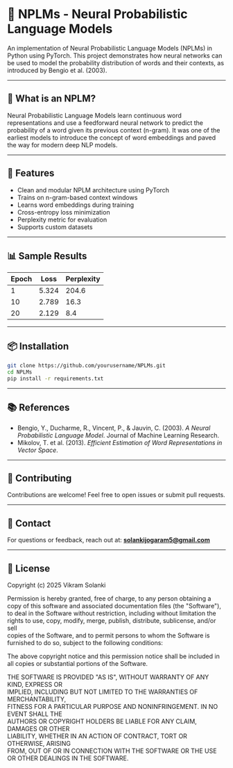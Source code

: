 # 🧠 NPLMs - Neural Probabilistic Language Models

An implementation of Neural Probabilistic Language Models (NPLMs) in Python using PyTorch. This project demonstrates how neural networks can be used to model the probability distribution of words and their contexts, as introduced by Bengio et al. (2003).

---

## 📌 What is an NPLM?

Neural Probabilistic Language Models learn continuous word representations and use a feedforward neural network to predict the probability of a word given its previous context (n-gram). It was one of the earliest models to introduce the concept of word embeddings and paved the way for modern deep NLP models.

---

## 🚀 Features

- Clean and modular NPLM architecture using PyTorch  
- Trains on n-gram-based context windows  
- Learns word embeddings during training  
- Cross-entropy loss minimization  
- Perplexity metric for evaluation  
- Supports custom datasets  

---

## 📊 Sample Results

| Epoch | Loss   | Perplexity |
|-------|--------|------------|
| 1     | 5.324  | 204.6      |
| 10    | 2.789  | 16.3       |
| 20    | 2.129  | 8.4        |

---

## 📦 Installation

```bash
git clone https://github.com/yourusername/NPLMs.git
cd NPLMs
pip install -r requirements.txt
```

---

## 📚 References

- Bengio, Y., Ducharme, R., Vincent, P., & Jauvin, C. (2003). *A Neural Probabilistic Language Model*. Journal of Machine Learning Research.  
- Mikolov, T. et al. (2013). *Efficient Estimation of Word Representations in Vector Space*.

---

## 🤝 Contributing

Contributions are welcome! Feel free to open issues or submit pull requests.

---

## 📧 Contact

For questions or feedback, reach out at: **solankijogaram5@gmail.com**

---

## 📜 License
Copyright (c) 2025 Vikram Solanki

Permission is hereby granted, free of charge, to any person obtaining a copy
of this software and associated documentation files (the "Software"), to deal
in the Software without restriction, including without limitation the rights
to use, copy, modify, merge, publish, distribute, sublicense, and/or sell    
copies of the Software, and to permit persons to whom the Software is        
furnished to do so, subject to the following conditions:                     

The above copyright notice and this permission notice shall be included in   
all copies or substantial portions of the Software.                          

THE SOFTWARE IS PROVIDED "AS IS", WITHOUT WARRANTY OF ANY KIND, EXPRESS OR   
IMPLIED, INCLUDING BUT NOT LIMITED TO THE WARRANTIES OF MERCHANTABILITY,     
FITNESS FOR A PARTICULAR PURPOSE AND NONINFRINGEMENT. IN NO EVENT SHALL THE  
AUTHORS OR COPYRIGHT HOLDERS BE LIABLE FOR ANY CLAIM, DAMAGES OR OTHER       
LIABILITY, WHETHER IN AN ACTION OF CONTRACT, TORT OR OTHERWISE, ARISING      
FROM, OUT OF OR IN CONNECTION WITH THE SOFTWARE OR THE USE OR OTHER DEALINGS 
IN THE SOFTWARE.




